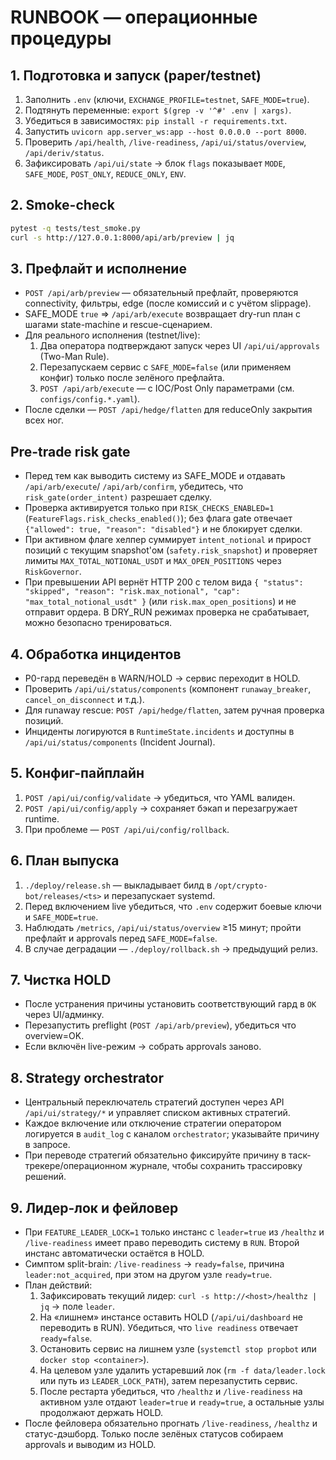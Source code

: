 # RUNBOOK — операционные процедуры

## 1. Подготовка и запуск (paper/testnet)
1. Заполнить `.env` (ключи, `EXCHANGE_PROFILE=testnet`, `SAFE_MODE=true`).
2. Подтянуть переменные: `export $(grep -v '^#' .env | xargs)`.
3. Убедиться в зависимостях: `pip install -r requirements.txt`.
4. Запустить `uvicorn app.server_ws:app --host 0.0.0.0 --port 8000`.
5. Проверить `/api/health`, `/live-readiness`, `/api/ui/status/overview`, `/api/deriv/status`.
6. Зафиксировать `/api/ui/state` → блок `flags` показывает `MODE`, `SAFE_MODE`, `POST_ONLY`, `REDUCE_ONLY`, `ENV`.

## 2. Smoke-check
```bash
pytest -q tests/test_smoke.py
curl -s http://127.0.0.1:8000/api/arb/preview | jq
```

## 3. Префлайт и исполнение
- `POST /api/arb/preview` — обязательный префлайт, проверяются connectivity, фильтры, edge (после комиссий и с учётом slippage).
- SAFE_MODE `true` ⇒ `/api/arb/execute` возвращает dry-run план с шагами state-machine и rescue-сценарием.
- Для реального исполнения (testnet/live):
  1. Два оператора подтверждают запуск через UI `/api/ui/approvals` (Two-Man Rule).
  2. Перезапускаем сервис с `SAFE_MODE=false` (или применяем конфиг) только после зелёного префлайта.
  3. `POST /api/arb/execute` — с IOC/Post Only параметрами (см. `configs/config.*.yaml`).
- После сделки — `POST /api/hedge/flatten` для reduceOnly закрытия всех ног.

## Pre-trade risk gate
- Перед тем как выводить систему из SAFE_MODE и отдавать `/api/arb/execute`/
  `/api/arb/confirm`, убедитесь, что `risk_gate(order_intent)` разрешает сделку.
- Проверка активируется только при `RISK_CHECKS_ENABLED=1`
  (`FeatureFlags.risk_checks_enabled()`); без флага gate отвечает
  `{"allowed": true, "reason": "disabled"}` и не блокирует сделки.
- При активном флаге хелпер суммирует `intent_notional` и прирост позиций с
  текущим snapshot'ом (`safety.risk_snapshot`) и проверяет лимиты
  `MAX_TOTAL_NOTIONAL_USDT` и `MAX_OPEN_POSITIONS` через `RiskGovernor`.
- При превышении API вернёт HTTP 200 с телом вида
  `{ "status": "skipped", "reason": "risk.max_notional", "cap": "max_total_notional_usdt" }`
  (или `risk.max_open_positions`) и не отправит ордера. В DRY_RUN режимах
  проверка не срабатывает, можно безопасно тренироваться.

## 4. Обработка инцидентов
- P0-гард переведён в WARN/HOLD → сервис переходит в HOLD.
- Проверить `/api/ui/status/components` (компонент `runaway_breaker`, `cancel_on_disconnect` и т.д.).
- Для runaway rescue: `POST /api/hedge/flatten`, затем ручная проверка позиций.
- Инциденты логируются в `RuntimeState.incidents` и доступны в `/api/ui/status/components` (Incident Journal).

## 5. Конфиг-пайплайн
1. `POST /api/ui/config/validate` → убедиться, что YAML валиден.
2. `POST /api/ui/config/apply` → сохраняет бэкап и перезагружает runtime.
3. При проблеме — `POST /api/ui/config/rollback`.

## 6. План выпуска
1. `./deploy/release.sh` — выкладывает билд в `/opt/crypto-bot/releases/<ts>` и перезапускает systemd.
2. Перед включением live убедиться, что `.env` содержит боевые ключи и `SAFE_MODE=true`.
3. Наблюдать `/metrics`, `/api/ui/status/overview` ≥15 минут; пройти префлайт и approvals перед `SAFE_MODE=false`.
4. В случае деградации — `./deploy/rollback.sh` → предыдущий релиз.

## 7. Чистка HOLD
- После устранения причины установить соответствующий гард в `OK` через UI/админку.
- Перезапустить preflight (`POST /api/arb/preview`), убедиться что overview=OK.
- Если включён live-режим → собрать approvals заново.

## 8. Strategy orchestrator
- Центральный переключатель стратегий доступен через API `/api/ui/strategy/*` и управляет списком активных стратегий.
- Каждое включение или отключение стратегии оператором логируется в `audit_log` с каналом `orchestrator`; указывайте причину в запросе.
- При переводе стратегий обязательно фиксируйте причину в таск-трекере/операционном журнале, чтобы сохранить трассировку решений.

## 9. Лидер-лок и фейловер
- При `FEATURE_LEADER_LOCK=1` только инстанс с `leader=true` из `/healthz` и `/live-readiness` имеет право переводить систему в `RUN`. Второй инстанс автоматически остаётся в HOLD.
- Симптом split-brain: `/live-readiness` → `ready=false`, причина `leader:not_acquired`, при этом на другом узле `ready=true`.
- План действий:
  1. Зафиксировать текущий лидер: `curl -s http://<host>/healthz | jq` → поле `leader`.
  2. На «лишнем» инстансе оставить HOLD (`/api/ui/dashboard` не переводить в RUN). Убедиться, что `live readiness` отвечает `ready=false`.
  3. Остановить сервис на лишнем узле (`systemctl stop propbot` или `docker stop <container>`).
  4. На целевом узле удалить устаревший лок (`rm -f data/leader.lock` или путь из `LEADER_LOCK_PATH`), затем перезапустить сервис.
  5. После рестарта убедиться, что `/healthz` и `/live-readiness` на активном узле отдают `leader=true` и `ready=true`, а остальные узлы продолжают держать HOLD.
- После фейловера обязательно прогнать `/live-readiness`, `/healthz` и статус-дэшборд. Только после зелёных статусов собираем approvals и выводим из HOLD.

